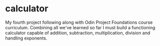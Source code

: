 # calculator
My fourth project following along with Odin Project Foundations course curriculum. Combining all we've learned so far I must build a functioning calculator capable of addition, subtraction, multiplication, division and handling exponents.
